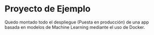 Proyecto de Ejemplo
===============================================================================

Quedo montado todo el despliegue (Puesta en producción) de una app basada en modelos de Machine Learning mediante el uso de Docker.

